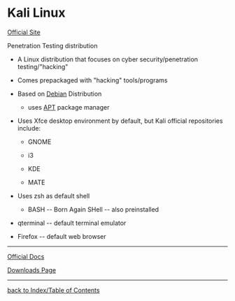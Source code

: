 # Kali Linux

[Official Site](https://www.kali.org/)

Penetration Testing distribution

* A Linux distribution that focuses on cyber security/penetration testing/"hacking"

* Comes prepackaged with "hacking" tools/programs

* Based on [Debian](Debian.md) Distribution

    - uses [APT](APT.md) package manager

* Uses Xfce desktop environment by default, but Kali official repositories include:

    - GNOME 

    - i3

    - KDE

    - MATE

* Uses zsh as default shell

    - BASH -- Born Again SHell -- also preinstalled 

* qterminal -- default terminal emulator

* Firefox -- default web browser

---

[Official Docs](https://www.kali.org/docs/)

[Downloads Page](https://www.kali.org/downloads/)

---

[back to Index/Table of Contents](index.md)
